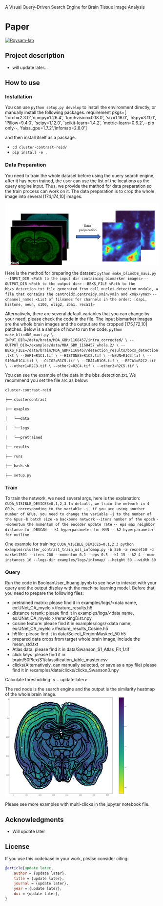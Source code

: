 A Visual Query-Driven Search Engine for Brain Tissue Image Analysis

# Paper

[![Roysam-lab](https://avatars.githubusercontent.com/u/14843238?v=4)](https://https://github.com/RoysamLab)

## Project description

- will update later...

## How to use

### Installation

You can use `python setup.py develop` to install the environment directly, or manually install the following packages.
requirement pkgs=[
    'torch=2.3.0','numpy=1.26.4',  'torchvision=0.18.0',
    'six=1.16.0', 'h5py=3.11.0', 'Pillow=9.4.0', 'scipy=1.12.0',
    'scikit-learn=1.4.2', 'metric-learn=0.6.2',--pip only--, 'faiss_gpu=1.7.2','infomap=2.8.0']

and then install itself as a package.

* `cd cluster-contrast-reid/`
* `pip install -e .`

### Data Preparation

You need to train the whole dataset before using the query search engine, after it has been trained, the user can use the list of the locations as the query engine input. 
Thus, we provide the mathod for data preparation so the train process can work on it.
The data preparation is to crop the whole image into several [174,174,10] images.

![image info](examples/showcase/preparation.png)

Here is the method for preparing the dataset:
`python make_blindDS_maui.py`
`--INPUT_DIR <Path to the input dir containing biomarker images>`
`--OUTPUT_DIR <Path to the output dir>`
`--BBXS_FILE <Path to the bbxs_detection.txt file generated from cell nuclei detection module, a file that contains the centroidx,centroidy,xmin/ymin and xmax/ymax>`
`--channel_names <List of filnames for channels in the order: [dapi, histone, neun, s100, olig2, iba1, reca1]>`

Alternatively, there are several default variables that you can change by your need, please check the code in the file.
The input biomarker images are the whole brain images and the output are the cropped [175,172,10] patches.
Below is a sample of how to run the code.
`python make_blindDS_maui.py \ --INPUT_DIR=/data/brain/MDA_GBM/1168457/intra_corrected/ \ --OUTPUT_DIR=/examples/data/MDA_GBM_1168457_whole.2/ \ --BBXS_FILE=/data/brain/MDA_GBM/1168457/detection_results/bbxs_detection.txt \ --DAPI=R1C1.tif \ --HISTONES=R1C2.tif \ --NEUN=R1C3.tif \ --S100=R1C4.tif \ --OLIG2=R1C5.tif \ --IBA1=R1C6.tif \ --RECA1=R2C2.tif \ --other1=R2C3.tif \ --other2=R2C4.tif \ --other3=R2C5.tif \ `

You can see the example of the data in the bbs_detection.txt.
We recommend you set the file arc as below:

`cluster-contrast-reid`

`├── clustercontrast` 

`├── exaples` 

`│   └──data `

`│   └──logs`

`│   └──pretrained `

`├── results` 

`├── runs` 

`├── bash.sh`

`├── setup.py`

### Train

To train the network, we need several args, here is the explanation:
`CUDA_VISIBLE_DEVICES=0,1,2,3 In default, we train the network in 4 GPUs, corresponding to the variable -j, if you are using another number of GPUs, you need to change the variable -j to the number of the Gpus`
`-b batch size`
`-a backbone network`
`--iters number of the epoch`
`--momentum the momentum of the encoder update rate`
`-- eps max neighbor distance for DBSCAN`
`-- k1 hyperparameter for KNN`
`-- k2 hyperparameter for outline`

One example for training:
`CUDA_VISIBLE_DEVICES=0,1,2,3 python examples/cluster_contrast_train_usl_infomap.py -b 256 -a resnet50 -d market1501 --iters 200 --momentum 0.1 --eps 0.5 --k1 15 --k2 4 --num-instances 16 --logs-dir examples/logs/infomap/ --height 50 --width 50`

### Query

Run the code in BooleanUser_lhuang.ipynb to see how to interact with your query and the output display with the machine learning model. Before that, you need to prepare the following files:

* pretrained matrix: please find it in examples/logs/<data name, ex:UNet_CA_myelo >/feature_results.h5
* distance rerank: please find it in examples/logs/<data name, ex:UNet_CA_myelo >/rerankingDist.npy
* cosine feature: please find it in examples/logs/<data name, ex:UNet_CA_myelo >/feature_results_Cosine.h5
* h5file: please find it in data/Select_RegionMasked_50.h5
* prepared data crops from target whole brain image, include the mean_std.txt
* Atlas data: please find it in data/Swanson_S1_Atlas_Fit_1.tif
* click keys: please find it in brain/50Plex/S1/classification_table_master.csv
* clicks(Alternatively, can manually selected, or save as a npy file) please find it in /examples/data/clicks/clicks_Swanson0.npy

Calculate thresholding:
<... update later>

The red node is the search engine and the output is the similarity heatmap of the whole brain image. 
<img src="examples/showcase/output11.png" width="400">

Please see more examples with multi-clicks in the jupyter notebook file.
## Acknowledgments

* Will update later

## License

If you use this codebase in your work, please consider citing:

```bibtex
@article{update later,
    author = {update later},
    title = {update later},
    journal = {update later},
    year = {update later},
    doi = {update later},
}
```
